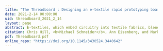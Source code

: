 ```yaml
---
title: "The Threadboard : Designing an e-textile rapid prototyping board"
date: 2021-2-14 00:00:00
uid: threadboard_2021_2_14
layout: page
abstract: E-textiles, which embed circuitry into textile fabrics, blend art and creative expression with engineering, making it a popular choice for STEAM classrooms [6, 12]. Currently, e-textile development relies on tools intended for traditional embedded systems, which utilize printed circuit boards and insulated wires. These tools do not translate well to e-textiles, which utilize fabric and uninsulated conductive thread. This mismatch of tools and materials can lead to an overly complicated development process for novices. In particular, rapid prototyping tools for traditional embedded systems are poorly matched for e-textile prototyping. This paper presents the ThreadBoard, a tool that supports rapid prototyping of e-textile circuits. With rapid prototyping, students can test circuit designs and identify circuitry errors prior to their sewn project. We present the design process used to iteratively create the ThreadBoard’s layout, with the goal of improving its usability for e-textile creators.
citation: Chris Hill, <b>Michael Schneider</b>, Ann Eisenberg, and Mark D. Gross. 2021. The ThreadBoard-Designing an E-Textile Rapid Prototyping Board. In Fifteenth International Conference on Tangible, Embedded, and Embodied Interaction (TEI '21), February 14–17, 2021, Salzburg, Austria. ACM, New York, NY, USA, 7 Pages. 
pdf: Threadboard.pdf
online_repo: "https://doi.org/10.1145/3430524.3440642"
---
```

